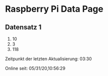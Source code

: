 
# Raspberry Pi Data Page
## Datensatz 1
1. 10
2. 3
3. 118

Zeitpunkt der letzten Aktualisierung: 03:30

Online seit: 05/31/20,10:56:29
    